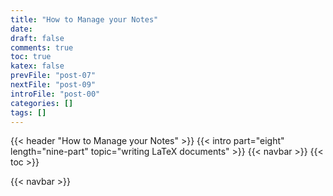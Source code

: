 ```yaml
---
title: "How to Manage your Notes"
date:
draft: false
comments: true
toc: true
katex: false
prevFile: "post-07"
nextFile: "post-09"
introFile: "post-00"
categories: []
tags: []
---
```


{{< header "How to Manage your Notes" >}}
{{< intro part="eight" length="nine-part" topic="writing LaTeX documents" >}}
{{< navbar >}}
{{< toc >}}

{{< navbar >}}
